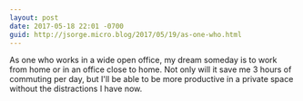 ```yaml
---
layout: post
date: 2017-05-18 22:01 -0700
guid: http://jsorge.micro.blog/2017/05/19/as-one-who.html
---
```

As one who works in a wide open office, my dream someday is to work from home or in an office close to home. Not only will it save me 3 hours of commuting per day, but  I'll be able to be more productive in a private space without the distractions I have now.
